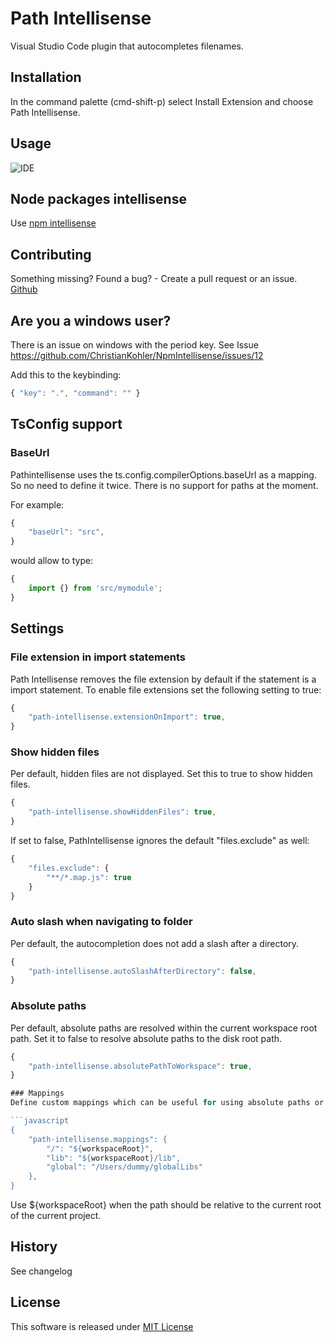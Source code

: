 # Path Intellisense
Visual Studio Code plugin that autocompletes filenames.

## Installation
In the command palette (cmd-shift-p) select Install Extension and choose Path Intellisense.

## Usage
![IDE](http://i.giphy.com/iaHeUiDeTUZuo.gif)

## Node packages intellisense
Use [npm intellisense](https://marketplace.visualstudio.com/items?itemName=christian-kohler.npm-intellisense)

## Contributing
Something missing? Found a bug? - Create a pull request or an issue.
[Github](https://github.com/ChristianKohler/PathIntellisense)

## Are you a windows user?
There is an issue on windows with the period key. See Issue https://github.com/ChristianKohler/NpmIntellisense/issues/12

Add this to the keybinding:

```javascript
{ "key": ".", "command": "" }
```

## TsConfig support
### BaseUrl
Pathintellisense uses the ts.config.compilerOptions.baseUrl as a mapping. So no need to define it twice. There is no support for paths at the moment.

For example:

```javascript
{
	"baseUrl": "src",
}
```

would allow to type:

```javascript
{
	import {} from 'src/mymodule';
}
```

## Settings
### File extension in import statements
Path Intellisense removes the file extension by default if the statement is a import statement. To enable file extensions set the following setting to true:

```javascript
{
	"path-intellisense.extensionOnImport": true,
}
```

### Show hidden files
Per default, hidden files are not displayed. Set this to true to show hidden files.

```javascript
{
	"path-intellisense.showHiddenFiles": true,
}
```

If set to false, PathIntellisense ignores the default "files.exclude" as well:

```javascript
{
	"files.exclude": {
		"**/*.map.js": true
	}
}
```

### Auto slash when navigating to folder
Per default, the autocompletion does not add a slash after a directory.
```javascript
{
	"path-intellisense.autoSlashAfterDirectory": false,
}
```

### Absolute paths
Per default, absolute paths are resolved within the current workspace root path. 
Set it to false to resolve absolute paths to the disk root path.
```javascript
{
	"path-intellisense.absolutePathToWorkspace": true,
}

### Mappings
Define custom mappings which can be useful for using absolute paths or in combination with webpack resolve options.

```javascript
{
	"path-intellisense.mappings": {
		"/": "${workspaceRoot}",
		"lib": "${workspaceRoot}/lib",
		"global": "/Users/dummy/globalLibs"
	},
}
```

Use ${workspaceRoot} when the path should be relative to the current root of the current project.

## History
See changelog

## License
This software is released under [MIT License](http://www.opensource.org/licenses/mit-license.php)

